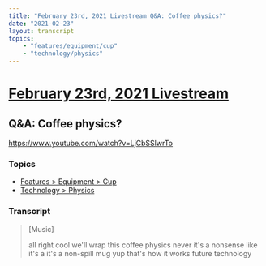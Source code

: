 ```yaml
---
title: "February 23rd, 2021 Livestream Q&A: Coffee physics?"
date: "2021-02-23"
layout: transcript
topics:
    - "features/equipment/cup"
    - "technology/physics"
---
```

# [February 23rd, 2021 Livestream](../2021-02-23.md)
## Q&A: Coffee physics?
https://www.youtube.com/watch?v=LjCbSSlwrTo

### Topics
* [Features > Equipment > Cup](../topics/features/equipment/cup.md)
* [Technology > Physics](../topics/technology/physics.md)

### Transcript

> [Music]
>
> all right cool we'll wrap this coffee physics never it's a nonsense like it's a it's a non-spill mug yup that's how it works future technology
